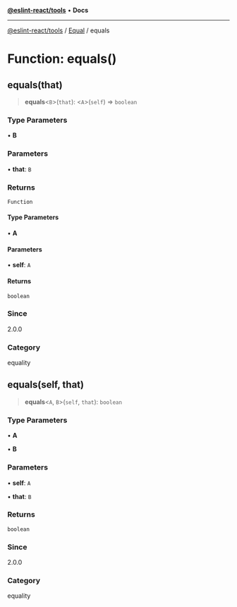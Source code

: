 [**@eslint-react/tools**](../../../README.md) • **Docs**

***

[@eslint-react/tools](../../../README.md) / [Equal](../README.md) / equals

# Function: equals()

## equals(that)

> **equals**\<`B`\>(`that`): \<`A`\>(`self`) => `boolean`

### Type Parameters

• **B**

### Parameters

• **that**: `B`

### Returns

`Function`

#### Type Parameters

• **A**

#### Parameters

• **self**: `A`

#### Returns

`boolean`

### Since

2.0.0

### Category

equality

## equals(self, that)

> **equals**\<`A`, `B`\>(`self`, `that`): `boolean`

### Type Parameters

• **A**

• **B**

### Parameters

• **self**: `A`

• **that**: `B`

### Returns

`boolean`

### Since

2.0.0

### Category

equality
